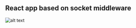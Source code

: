 ## React app based on socket middleware

![alt text](https://i.ibb.co/6XxtSYF/screencapture-hungry-lalande-4f32a0-netlify-2020-03-17-23-55-14.png)
